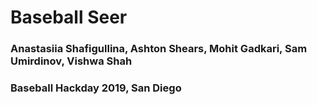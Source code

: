 # Baseball Seer
### Anastasiia Shafigullina, Ashton Shears, Mohit Gadkari, Sam Umirdinov, Vishwa Shah
### Baseball Hackday 2019, San Diego
